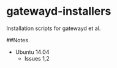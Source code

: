 gatewayd-installers
===================

Installation scripts for gatewayd et al.

##Notes
  - Ubuntu 14.04
    - Issues 1,2


